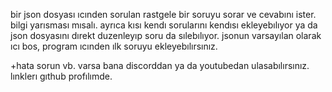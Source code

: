 bir json dosyası ıcınden sorulan rastgele bir soruyu sorar ve cevabını ister. bilgi yarısması mısalı.
ayrıca kısı kendı sorularını kendısı ekleyebılıyor ya da json dosyasını dırekt duzenleyıp soru da sılebılıyor. jsonun varsayılan olarak ıcı bos, program ıcınden ılk soruyu ekleyebılırsınız. 

+hata sorun vb. varsa bana discorddan ya da youtubedan ulasabılırsınız. lınklerı gıthub profılımde.
